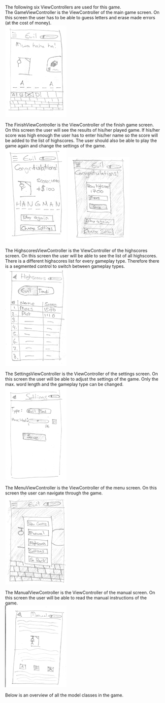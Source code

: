 The following six ViewControllers are used for this game. <br/>
The GameViewController is the ViewController of the main game screen. On this screen the user has to be able to guess letters and erase made errors (at the cost of money).<br/>
<img src="https://github.com/MFrob/Evil-Hangman/blob/master/Pictures/gameView.png" width="200">

The FinishViewController is the ViewController of the finish game screen. On this screen the user will see the results of his/her played game. If his/her score was high enough the user has to enter his/her name so the score will be added to the list of highscores. The user should also be able to play the game again and change the settings of the game.<br/>
<img src="https://github.com/MFrob/Evil-Hangman/blob/master/Pictures/finishView.png" width="200">
<img src="https://github.com/MFrob/Evil-Hangman/blob/master/Pictures/finishView2.png" width="200">

The HighscoresViewController is the ViewController of the highscores screen. On this screen the user will be able to see the list of all highscores. There is a different highscores list for every gameplay type. Therefore there is a segmented control to switch between gameplay types.<br/>
<img src="https://github.com/MFrob/Evil-Hangman/blob/master/Pictures/highscoresView.png" width="200">

The SettingsViewController is the ViewController of the settings screen. On this screen the user will be able to adjust the settings of the game. Only the max. word length and the gameplay type can be changed. <br/>
<img src="https://github.com/MFrob/Evil-Hangman/blob/master/Pictures/settingsView.png" width="200">

The MenuViewController is the ViewController of the menu screen. On this screen the user can navigate through the game. <br/>
<img src="https://github.com/MFrob/Evil-Hangman/blob/master/Pictures/menuView.png" width="200">

The ManualViewController is the ViewController of the manual screen. On this screen the user will be able to read the manual instructions of the game. <br/>
<img src="https://github.com/MFrob/Evil-Hangman/blob/master/Pictures/manualView.png" width="200">

Below is an overview of all the model classes in the game.<br/>
